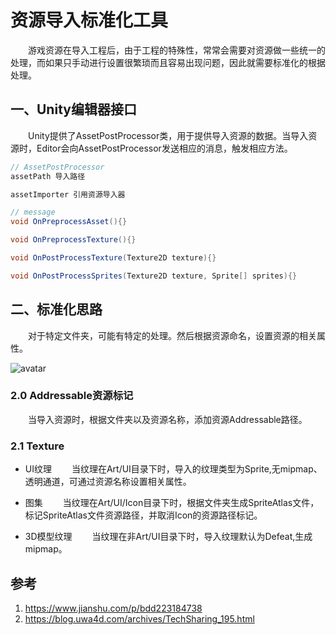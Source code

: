 # 资源导入标准化工具

&emsp;&emsp;游戏资源在导入工程后，由于工程的特殊性，常常会需要对资源做一些统一的处理，而如果只手动进行设置很繁琐而且容易出现问题，因此就需要标准化的根据处理。

## 一、Unity编辑器接口

&emsp;&emsp;Unity提供了AssetPostProcessor类，用于提供导入资源的数据。当导入资源时，Editor会向AssetPostProcessor发送相应的消息，触发相应方法。

``` csharp
// AssetPostProcessor
assetPath 导入路径

assetImporter 引用资源导入器

// message
void OnPreprocessAsset(){}

void OnPreprocessTexture(){}

void OnPostProcessTexture(Texture2D texture){}

void OnPostProcessSprites(Texture2D texture, Sprite[] sprites){}

```

## 二、标准化思路

&emsp;&emsp;对于特定文件夹，可能有特定的处理。然后根据资源命名，设置资源的相关属性。

![avatar](/程序/图片/资源标准化处理.png)

### 2.0 Addressable资源标记

&emsp;&emsp;当导入资源时，根据文件夹以及资源名称，添加资源Addressable路径。

### 2.1 Texture

- UI纹理
&emsp;&emsp;当纹理在Art/UI目录下时，导入的纹理类型为Sprite,无mipmap、透明通道，可通过资源名称设置相关属性。

- 图集
&emsp;&emsp;当纹理在Art/UI/Icon目录下时，根据文件夹生成SpriteAtlas文件，标记SpriteAtlas文件资源路径，并取消Icon的资源路径标记。

- 3D模型纹理
&emsp;&emsp;当纹理在非Art/UI目录下时，导入纹理默认为Defeat,生成mipmap。

## 参考

1. <https://www.jianshu.com/p/bdd223184738>
2. <https://blog.uwa4d.com/archives/TechSharing_195.html>

